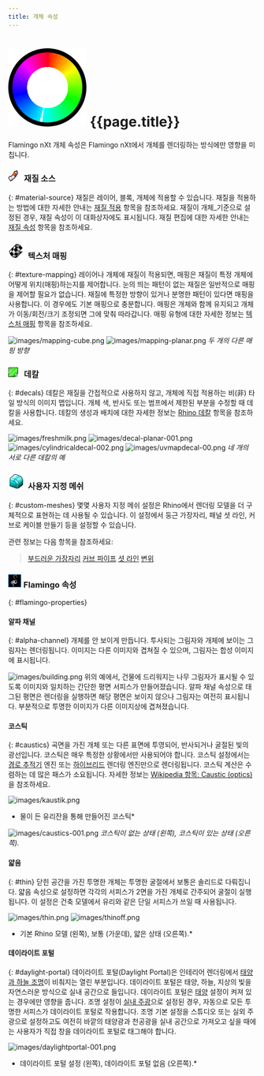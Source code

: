 ```yaml
---
title: 개체 속성
---
```



#  ![images/properties.svg](images/properties.svg) {{page.title}}
Flamingo nXt 개체 속성은 Flamingo nXt에서 개체를 렌더링하는 방식에만 영향을 미칩니다.

### ![images/materialtab.png](images/materialtab.png) 재질 소스
{: #material-source}
재질은 레이어, 블록, 개체에 적용할 수 있습니다. 재질을 적용하는 방법에 대한 자세한 안내는 [재질 적용](material_assignment.html) 항목을 참조하세요. 재질이 개체_기준으로 설정된 경우, 재질 속성이 이 대화상자에도 표시됩니다. 재질 편집에 대한 자세한 안내는 [재질 속성](material-type-simple.html) 항목을 참조하세요.

### ![images/apply-cylindrical-mapping.png](images/apply-cylindrical-mapping.png) 텍스처 매핑
{: #texture-mapping}
레이어나 개체에 재질이 적용되면, 매핑은 재질이 특정 개체에 어떻게 위치(매핑)하는지를 제어합니다. 눈의 띄는 패턴이 없는 재질은 일반적으로 매핑을 제어할 필요가 없습니다. 재질에 특정한 방향이 있거나 분명한 패턴이 있다면 매핑을 사용합니다. 이 경우에도 기본 매핑으로 충분합니다. 매핑은 개체와 함께 유지되고 개체가 이동/회전/크기 조정되면 그에 맞춰 따라갑니다. 매핑 유형에 대한 자세한 정보는 [텍스처 매핑](http://docs.mcneel.com/rhino/5/help/ko-kr/index.htm#properties/texturemapping.htm) 항목을 참조하세요.

![images/mapping-cube.png](images/mapping-cube.png) ![images/mapping-planar.png](images/mapping-planar.png)
*두 개의 다른 매핑 방향*

### ![images/decalproperties.png](images/decalproperties.png) 데칼
{: #decals}
데칼은 재질을 간접적으로 사용하지 않고, 개체에 직접 적용하는 비(非) 타일 방식의 이미지 맵입니다. 개체 색, 반사도 또는 범프에서 제한된 부분을 수정할 때 데칼을 사용합니다. 데칼의 생성과 배치에 대한 자세한 정보는 [Rhino 데칼](http://docs.mcneel.com/rhino/5/help/ko-kr/index.htm#properties/decal.htm) 항목을 참조하세요.

![images/freshmilk.png](images/freshmilk.png) ![images/decal-planar-001.png](images/decal-planar-001.png)
![images/cylindricaldecal-002.png](images/cylindricaldecal-002.png) ![images/uvmapdecal-00.png](images/uvmapdecal-00.png)
*네 개의 서로 다른 데칼의 예*

### ![images/apply-edge-softening.png](images/apply-edge-softening.png) 사용자 지정 메쉬
{: #custom-meshes}
몇몇 사용자 지정 메쉬 설정은 Rhino에서 렌더링 모델을 더 구체적으로 표현하는 데 사용될 수 있습니다. 이 설정에서 둥근 가장자리, 패널 셧 라인, 커브로 케이블 만들기 등을 설정할 수 있습니다.

관련 정보는 다음 항목을 참조하세요:

>[부드러운 가장자리](http://docs.mcneel.com/rhino/5/help/ko-kr/index.htm#commands/applyedgesoftening.htm)
>[커브 파이프](http://docs.mcneel.com/rhino/5/help/ko-kr/index.htm#commands/applycurvepiping.htm)
>[셧 라인](http://docs.mcneel.com/rhino/5/help/ko-kr/index.htm#commands/applyshutlining.htm)
>[변위](http://docs.mcneel.com/rhino/5/help/ko-kr/index.htm#commands/applydisplacement.htm)

### ![images/object-flamingo.PNG](images/object-flamingo.PNG) Flamingo 속성
{: #flamingo-properties}

#### 알파 채널
{: #alpha-channel}
개체를 안 보이게 만듭니다. 투사되는 그림자와 개체에 보이는 그림자는 렌더링됩니다. 이미지는 다른 이미지와 겹쳐질 수 있으며, 그림자는 합성 이미지에 표시됩니다.

![images/building.png](images/building.png)
위의 예에서, 건물에 드리워지는 나무 그림자가 표시될 수 있도록 이미지와 일치하는 간단한 평면 서피스가 만들어졌습니다. 알파 채널 속성으로 태그된 평면은 렌더링을 실행하면 해당 평면은 보이지 않으나 그림자는 여전히 표시됩니다. 부분적으로 투명한 이미지가 다른 이미지상에 겹쳐졌습니다.

#### 코스틱
{: #caustics}
곡면을 가진 개체 또는 다른 표면에 투영되어, 반사되거나 굴절된 빛의 광선입니다. 코스틱은 매우 특정한 상황에서만 사용되어야 합니다. 코스틱 설정에서는 [경로 추적기](render-tab.html#path-tracer) 엔진 또는 [하이브리드](render-tab.html#hybrid) 렌더링 엔진만으로 렌더링됩니다. 코스틱 계산은 수렴하는 데 많은 패스가 소요됩니다. 자세한 정보는 [Wikipedia 항목: Caustic (optics)](http://en.wikipedia.org/wiki/Caustic_(optics)) 을 참조하세요.

![images/kaustik.png](images/kaustik.png)
* 물이 든 유리잔을 통해 만들어진 코스틱*

![images/caustics-001.png](images/caustics-001.png)
*코스틱이 없는 상태 (왼쪽), 코스틱이 있는 상태 (오른쪽).*

#### 얇음
{: #thin}
닫힌 공간을 가진 투명한 개체는 투명한 굴절에서 보통은 솔리드로 다뤄집니다. 얇음 속성으로 설정하면 각각의 서피스가 2면을 가진 개체로 간주되어 굴절이 실행됩니다. 이 설정은 건축 모델에서 유리와 같은 단일 서피스가 쓰일 때 사용됩니다.

![images/thin.png](images/thin.png) ![images/thinoff.png](images/thinoff.png)
* 기본 Rhino 모델 (왼쪽), 보통 (가운데), 얇은 상태 (오른쪽).*

#### 데이라이트 포털
{: #daylight-portal}
데이라이트 포털(Daylight Portal)은 인테리어 렌더링에서 [태양과 하늘 조명](lighting-tab.html#interior-daylight)이 비춰지는 열린 부분입니다. 데이라이트 포털은 태양, 하늘, 지상의 빛을 자연스러운 방식으로 실내 공간으로 들입니다. 데이라이트 포털은 [태양](sun-and-sky-tabs.html#sun) 설정이 켜져 있는 경우에만 영향을 줍니다. 조명 설정이 [실내 주광](lighting-tab.html#interior-daylight)으로 설정된 경우, 자동으로 모든 투명한 서피스가 데이라이트 포털로 작용합니다. 조명 기본 설정을 스튜디오 또는 실외 주광으로 설정하고도 여전히 바깥의 태양광과 천공광을 실내 공간으로 가져오고 싶을 때에는 사용자가 직접 창을 데이라이트 포털로 태그해야 합니다.

![images/daylightportal-001.png](images/daylightportal-001.png)
* 데이라이트 포털 설정 (왼쪽), 데이라이트 포털 없음 (오른쪽).*
